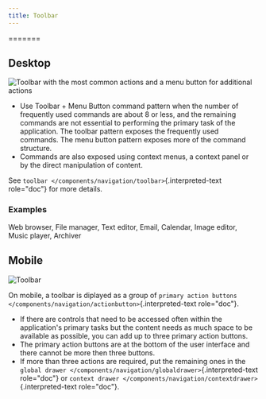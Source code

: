 ```yaml
---
title: Toolbar
---
```

=======

Desktop
-------

![Toolbar with the most common actions and a menu button for additional
actions](/hig/Toolbar1.png)

-   Use Toolbar + Menu Button command pattern when the number of
    frequently used commands are about 8 or less, and the remaining
    commands are not essential to performing the primary task of the
    application. The toolbar pattern exposes the frequently used
    commands. The menu button pattern exposes more of the command
    structure.
-   Commands are also exposed using context menus, a context panel or by
    the direct manipulation of content.

See `toolbar </components/navigation/toolbar>`{.interpreted-text
role="doc"} for more details.

### Examples

Web browser, File manager, Text editor, Email, Calendar, Image editor,
Music player, Archiver

Mobile
------

![Toolbar](/hig/Actionbutton2.png)

On mobile, a toolbar is diplayed as a group of
`primary action buttons </components/navigation/actionbutton>`{.interpreted-text
role="doc"}.

-   If there are controls that need to be accessed often within the
    application\'s primary tasks but the content needs as much space to
    be available as possible, you can add up to three primary action
    buttons.
-   The primary action buttons are at the bottom of the user interface
    and there cannot be more then three buttons.
-   If more than three actions are required, put the remaining ones in
    the
    `global drawer </components/navigation/globaldrawer>`{.interpreted-text
    role="doc"} or
    `context drawer </components/navigation/contextdrawer>`{.interpreted-text
    role="doc"}.
